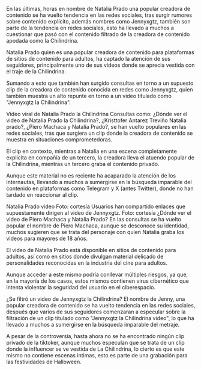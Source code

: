 En las últimas, horas en nombre de Natalia Prado una popular creadora de contenido se ha vuelto tendencia en las redes sociales, tras surgir rumores sobre contenido explícito, además nombres como Jennyxgtz, también son parte de la tendencia en redes sociales, esto ha llevado a muchos a cuestionar que pasó con el contenido filtrado de la creadora de contenido apodada como la Chilindrina.

Natalia Prado quien es una popular creadora de contenido para plataformas de sitios de contenido para adultos, ha captado la atención de sus seguidores, principalmente uno de sus videos donde se aprecia vestida con el traje de la Chilindrina.

Sumando a esto que también han surgido consultas en torno a un supuesto clip de la creadora de contenido conocida en redes como Jennyxgtz, quien también muestra un alto repunte en torno a un video titulado como "Jennyxgtz la Chilindrina".


Video viral de Natalia Prado la Chilindrina
Consultas como: ¿Dónde ver el video de Natalia Prado la Chilindrina?, ¿Kristtofer Antarez Treviño Natalia prado?, ¿Piero Machaca y Natalia Prado?, se han vuelto populares en las redes sociales, tras que surgiera un clip donde la creadora de contenido se muestra en situaciones comprometedoras.

El clip en contexto, mientras a Natalia en una escena completamente explicita en compañía de un tercero, la creadora lleva el atuendo popular de la Chilindrina, mientras un tercero graba el contenido privado.

Aunque este material no es reciente ha acaparado la atención de los internautas, llevando a muchos a sumergirse en la búsqueda imparable del contenido en plataformas como Telegram y X (antes Twitter), donde no han tardado en reaccionar al clip.

Natalia Prado video Foto: cortesía 
Usuarios han compartido enlaces que supuestamente dirigen al video de Jennyxgtz. Foto: cortesía
¿Dónde ver el video de Piero Machaca y Natalia Prado?
En las consultas se ha vuelto popular el nombre de Piero Machaca, aunque se desconoce su identidad, muchos sugieren que se trata del personaje con quien Natalia graba los videos para mayores de 18 años.

El video de Natalia Prado está disponible en sitios de contenido para adultos, así como en sitios donde divulgan material delicado de personalidades reconocidas en la industria del cine para adultos.

Aunque acceder a este mismo podría conllevar múltiples riesgos, ya que, en la mayoría de los casos, estos mismos contienen virus cibernético que intenta violentar la seguridad del usuario en el ciberespacio.

¿Se filtró un video de Jennyxgtz la Chilindrina?
El nombre de Jenny, una popular creadora de contenido se ha vuelto tendencia en las redes sociales, después que varios de sus seguidores comenzaran a especular sobre la filtración de un clip titulado como "Jennyxgtz la Chilindrina video", lo que ha llevado a muchos a sumergirse en la búsqueda imparable del metraje.


A pesar de la controversia, hasta ahora no se ha encontrado ningún clip privado de la tiktoker, aunque muchos especulan que se trata de un clip donde la influencer se ve vestida de La Chilindrina, lo cierto es que este mismo no contiene escenas intimas, esto es parte de una grabación para las festividades de Halloween.
